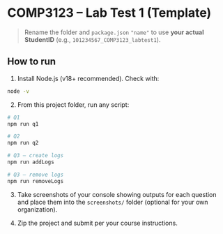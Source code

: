 # COMP3123 – Lab Test 1 (Template)

> Rename the folder and `package.json` `"name"` to use **your actual StudentID** (e.g., `101234567_COMP3123_labtest1`).

## How to run

1) Install Node.js (v18+ recommended). Check with:
```bash
node -v
```

2) From this project folder, run any script:

```bash
# Q1
npm run q1

# Q2
npm run q2

# Q3 – create logs
npm run addLogs

# Q3 – remove logs
npm run removeLogs
```

3) Take screenshots of your console showing outputs for each question and place them into the `screenshots/` folder (optional for your own organization).

4) Zip the project and submit per your course instructions.
